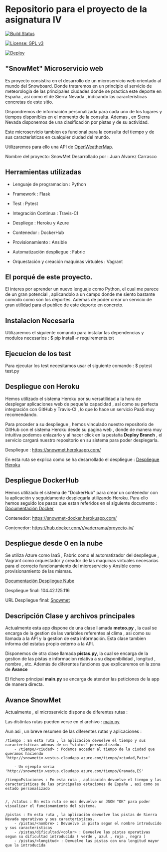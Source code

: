 # Repositorio para el proyecto de la asignatura IV   


[![Build Status](https://travis-ci.org/vaderrama/Proyecto-IV.svg?branch=master)](https://travis-ci.org/vaderrama/Proyecto-IV)

[![License: GPL v3](https://img.shields.io/badge/License-GPL%20v3-blue.svg)](https://www.gnu.org/licenses/gpl-3.0)

[![Deploy](https://www.herokucdn.com/deploy/button.svg)](https://snowmet.herokuapp.com)


## "SnowMet" Microservicio web 

Es proyecto consistira en el desarrollo de un microservicio web orientado al mundo del Snowboard. Donde trataremos en un principio el servicio de meteorologia de las principales ciudades donde se practica este deporte en España , asi como el de Sierra Nevada , indicando las caracteristicas concretas de este sitio.

Dispondremos de información personalizada para cada uno de los lugares y tiempos disponibles en el momento de la consulta. Ademas , en Sierra Nevada disponemos de una clasificación por pistas y de su actividad. 

Este microservicio tambien es funcional para la consulta del tiempo y de sus características en cualquier ciudad del mundo. 

Utilizaremos para ello una API de [OpenWeatherMap](https://openweathermap.org/).


Nombre del proyecto: SnowMet
Desarrollado por : Juan Alvarez Carrasco


## Herramientas utilizadas 

- Lenguaje de programacion : Python

- Framework : Flask

- Test : Pytest

- Integración Continua : Travis-CI

- Despliege : Heroku y Azure

- Contenedor : DockerHub

- Provisionamiento : Ansible 

- Automatización despliegue : Fabric 

- Orquestación y creación maquinas virtuales : Vagrant 


## El porqué de este proyecto.

 El interes por aprender un nuevo lenguaje como Python, el cual me parece de un gran potencial ,  aplicandolo a un campo donde me siento bastante comodo como son los deportes. Ademas de poder crear un servicio de gran utilidad para el publico de este deporte en concreto. 


## Instalacion Necesaria 

Utilizaremos el siguiente comando para instalar las dependencias y modulos necesarios : $ pip install -r requirements.txt 

## Ejecucion de los test

Para ejecutar los test necesitamos usar el siguiente comando : $ pytest test.py

## Despliegue con Heroku

Hemos utilizado el sistema Heroku por su versatilidad a la hora de desplegar aplicaciones web de pequeña capacidad , así como su perfecta integración con GitHub y Travis-CI , lo que lo hace un servicio PaaS muy recomendando.

Para proceder a su despliegue , hemos vinculado nuestro repositorio de GitHub con el sistema Heroku desde su pagina web , donde de manera muy intuitiva podemos enlazarlo y al hacer click en la pestaña **Deploy Branch** , el servicio cargará nuestro repositorio en su sistema para poder desplegarla.

Despliegue : https://snowmet.herokuapp.com/ 

En esta ruta se explica como se ha desarrollado el despliegue : [Despliegue Heroku](https://github.com/vaderrama/Proyecto-IV/blob/master/doc/despliegueHeroku.md)


## Despliegue DockerHub 

Hemos utilizado el sistema de "DockerHub" para crear un contenedor con la aplicación y seguidamente desplegarla utilizando Heroku.
Para ello hemos seguido los pasos que estan referidos en el siguiente documento : [Documentación Docker](https://github.com/vaderrama/Proyecto-IV/blob/master/doc/despliegueDocker.md)

Contenedor: https://snowmet-docker.herokuapp.com/

Contenedor: https://hub.docker.com/r/vaderrama/proyecto-iv/

## Despliegue desde 0 en la nube 

Se utiliza Azure como IaaS , Fabric como el automatizador del despliegue , Vagrant como orquestador y creador de las maquinas virtuales necesarias para el correcto funcionamiento del microservicio y Ansible como provisionamiento de las mismas. 

[Documentación Despliegue Nube](https://github.com/vaderrama/Proyecto-IV/blob/master/doc/despliegueNube.md)


Despliegue final: 104.42.125.116


URL Despliegue final: [Snowmet](http://snowmetiv.westus.cloudapp.azure.com)


## Descripción Clase y archivos principales

Actualmente esta app dispone de una clase llamada **meteo.py**  , la cual se encarga de la gestion de las variables referentes al clima , asi como su llamada a la API y la gestion de esta información. Esta clase tambien informa del estatus propio externo a la API.

Disponemos de otra clase llamada **pistas.py**, la cual se encarga de la gestion de las pistas e informacion relativa a su disponibilidad , longitud , nombre , etc. Además de diferentes funciones que explicaremos en la zona de **Avance** 

El fichero principal **main.py** se encarga de atender las peticiones de la app de manera directa. 


## Avance SnowMet

Actualmente , el microservicio dispone de diferentes rutas :

Las distintas rutas pueden verse en el archivo : [main.py](https://github.com/vaderrama/Proyecto-IV/blob/master/app/main.py)

Aun asi , un breve resumen de las diferentes rutas y aplicaciones : 

    /tiempo : En esta ruta , la aplicación devuelve el tiempo y sus características ademas de un "status" personalizado.
        - /tiempo/<ciudad> : Podemos acceder al tiempo de la ciudad que queramos haciendo 'http://snowmetiv.westus.cloudapp.azure.com/tiempo/<ciudad,Pais>'
        
        - Un ejemplo seria 'http://snowmetiv.westus.cloudapp.azure.com/tiempo/Granada,ES'

    /tiempoEstaciones : En esta ruta , aplicación devuelve el tiempo y las caracteristicas de las principales estaciones de España , asi como su estado personalizado
        

    /, /status : En esta ruta se nos devuelve un JSON "OK" para poder visualizar el funcionamiento del sistema. 

    /pistas : En esta ruta , la aplicación devuelve las pistas de Sierra Nevada operativas y sus características.
        - /pistas/<nombre> : Devuelve la pista segun el nombre introducido y sus caracteristicas
        - /pistas/dificultad/<color> : Devuelve las pistas operativas segun su dificultad introducida ( verde , azul , roja , negra )
        - /pistas/<longitud> : Devuelve las pistas con una longitud mayor que la introducida
        
    
    





